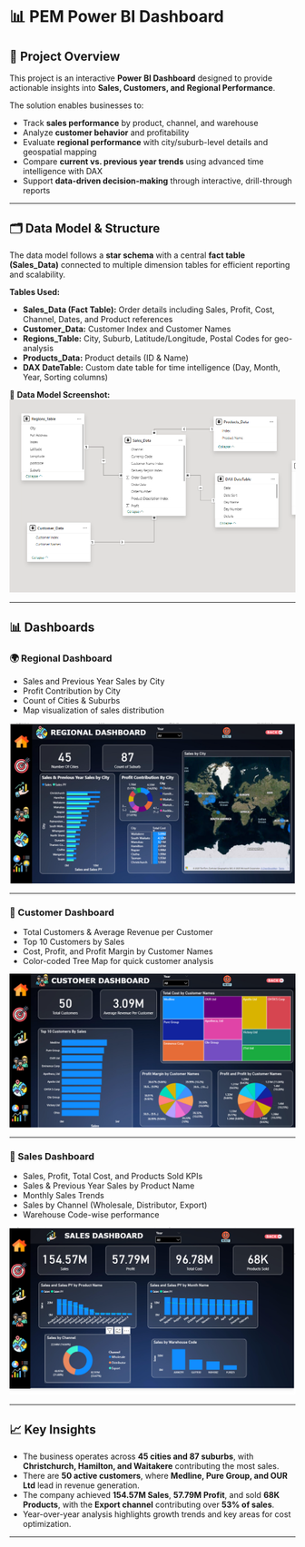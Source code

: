 # 📊 PEM Power BI Dashboard  

## 📌 Project Overview  
This project is an interactive **Power BI Dashboard** designed to provide actionable insights into **Sales, Customers, and Regional Performance**.  

The solution enables businesses to:  
- Track **sales performance** by product, channel, and warehouse  
- Analyze **customer behavior** and profitability  
- Evaluate **regional performance** with city/suburb-level details and geospatial mapping  
- Compare **current vs. previous year trends** using advanced time intelligence with DAX  
- Support **data-driven decision-making** through interactive, drill-through reports  

---

## 🗂️ Data Model & Structure  
The data model follows a **star schema** with a central **fact table (Sales_Data)** connected to multiple dimension tables for efficient reporting and scalability.  

**Tables Used:**  
- **Sales_Data (Fact Table):** Order details including Sales, Profit, Cost, Channel, Dates, and Product references  
- **Customer_Data:** Customer Index and Customer Names  
- **Regions_Table:** City, Suburb, Latitude/Longitude, Postal Codes for geo-analysis  
- **Products_Data:** Product details (ID & Name)  
- **DAX DateTable:** Custom date table for time intelligence (Day, Month, Year, Sorting columns)  

📌 **Data Model Screenshot:**  
![Data Model](https://github.com/Amaan838/Power-BI-Sales-Analytics-Dashboard/blob/main/Screenshot%202025-09-03%20132132.png)

---

## 📊 Dashboards  

### 🌍 Regional Dashboard  
- Sales and Previous Year Sales by City  
- Profit Contribution by City  
- Count of Cities & Suburbs  
- Map visualization of sales distribution  

![Regional Dashboard](https://github.com/Amaan838/Power-BI-Sales-Analytics-Dashboard/blob/main/Screenshot%202025-09-03%20132203.png)
 

---

### 👥 Customer Dashboard  
- Total Customers & Average Revenue per Customer  
- Top 10 Customers by Sales  
- Cost, Profit, and Profit Margin by Customer Names  
- Color-coded Tree Map for quick customer analysis  

![Customer Dashboard](https://github.com/Amaan838/Power-BI-Sales-Analytics-Dashboard/blob/main/Screenshot%202025-09-03%20132153.png
)  

---

### 🛒 Sales Dashboard  
- Sales, Profit, Total Cost, and Products Sold KPIs  
- Sales & Previous Year Sales by Product Name  
- Monthly Sales Trends  
- Sales by Channel (Wholesale, Distributor, Export)  
- Warehouse Code-wise performance  

![Sales Dashboard](https://github.com/Amaan838/Power-BI-Sales-Analytics-Dashboard/blob/main/Screenshot%202025-09-03%20132146.png
)  

---

## 📈 Key Insights  
- The business operates across **45 cities and 87 suburbs**, with **Christchurch, Hamilton, and Waitakere** contributing the most sales.  
- There are **50 active customers**, where **Medline, Pure Group, and OUR Ltd** lead in revenue generation.  
- The company achieved **154.57M Sales**, **57.79M Profit**, and sold **68K Products**, with the **Export channel** contributing over **53% of sales**.  
- Year-over-year analysis highlights growth trends and key areas for cost optimization.  

---

